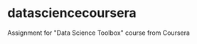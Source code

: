 datasciencecoursera
===================

Assignment for "Data Science Toolbox" course from Coursera
